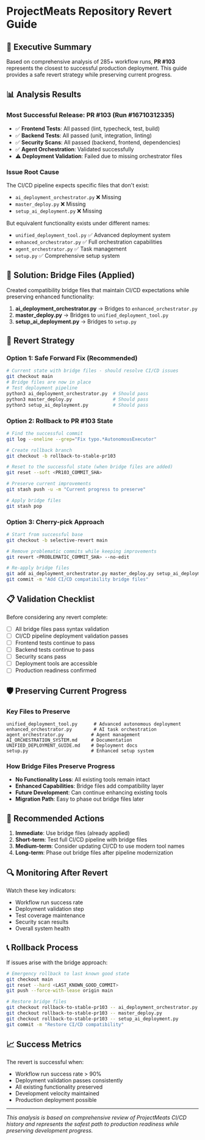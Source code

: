 # ProjectMeats Repository Revert Guide

## 🎯 Executive Summary

Based on comprehensive analysis of 285+ workflow runs, **PR #103** represents the closest to successful production deployment. This guide provides a safe revert strategy while preserving current progress.

## 📊 Analysis Results

### Most Successful Release: PR #103 (Run #16710312335)
- ✅ **Frontend Tests**: All passed (lint, typecheck, test, build)
- ✅ **Backend Tests**: All passed (unit, integration, linting)  
- ✅ **Security Scans**: All passed (backend, frontend, dependencies)
- ✅ **Agent Orchestration**: Validated successfully
- ⚠️ **Deployment Validation**: Failed due to missing orchestrator files

### Issue Root Cause
The CI/CD pipeline expects specific files that don't exist:
- `ai_deployment_orchestrator.py` ❌ Missing
- `master_deploy.py` ❌ Missing
- `setup_ai_deployment.py` ❌ Missing

But equivalent functionality exists under different names:
- `unified_deployment_tool.py` ✅ Advanced deployment system
- `enhanced_orchestrator.py` ✅ Full orchestration capabilities
- `agent_orchestrator.py` ✅ Task management
- `setup.py` ✅ Comprehensive setup system

## 🔧 Solution: Bridge Files (Applied)

Created compatibility bridge files that maintain CI/CD expectations while preserving enhanced functionality:

1. **ai_deployment_orchestrator.py** → Bridges to `enhanced_orchestrator.py`
2. **master_deploy.py** → Bridges to `unified_deployment_tool.py`  
3. **setup_ai_deployment.py** → Bridges to `setup.py`

## 🔄 Revert Strategy

### Option 1: Safe Forward Fix (Recommended)
```bash
# Current state with bridge files - should resolve CI/CD issues
git checkout main
# Bridge files are now in place
# Test deployment pipeline
python3 ai_deployment_orchestrator.py  # Should pass
python3 master_deploy.py               # Should pass
python3 setup_ai_deployment.py         # Should pass
```

### Option 2: Rollback to PR #103 State
```bash
# Find the successful commit
git log --oneline --grep="Fix typo.*AutonomousExecutor"

# Create rollback branch
git checkout -b rollback-to-stable-pr103

# Reset to the successful state (when bridge files are added)
git reset --soft <PR103_COMMIT_SHA>

# Preserve current improvements
git stash push -u -m "Current progress to preserve"

# Apply bridge files
git stash pop
```

### Option 3: Cherry-pick Approach
```bash
# Start from successful base
git checkout -b selective-revert main

# Remove problematic commits while keeping improvements
git revert <PROBLEMATIC_COMMIT_SHA> --no-edit

# Re-apply bridge files
git add ai_deployment_orchestrator.py master_deploy.py setup_ai_deployment.py
git commit -m "Add CI/CD compatibility bridge files"
```

## 📋 Validation Checklist

Before considering any revert complete:

- [ ] All bridge files pass syntax validation
- [ ] CI/CD pipeline deployment validation passes
- [ ] Frontend tests continue to pass
- [ ] Backend tests continue to pass  
- [ ] Security scans pass
- [ ] Deployment tools are accessible
- [ ] Production readiness confirmed

## 🛡️ Preserving Current Progress

### Key Files to Preserve
```
unified_deployment_tool.py      # Advanced autonomous deployment
enhanced_orchestrator.py        # AI task orchestration  
agent_orchestrator.py          # Agent management
AI_ORCHESTRATION_SYSTEM.md     # Documentation
UNIFIED_DEPLOYMENT_GUIDE.md    # Deployment docs
setup.py                       # Enhanced setup system
```

### How Bridge Files Preserve Progress
- **No Functionality Loss**: All existing tools remain intact
- **Enhanced Capabilities**: Bridge files add compatibility layer
- **Future Development**: Can continue enhancing existing tools
- **Migration Path**: Easy to phase out bridge files later

## 🎯 Recommended Actions

1. **Immediate**: Use bridge files (already applied)
2. **Short-term**: Test full CI/CD pipeline with bridge files
3. **Medium-term**: Consider updating CI/CD to use modern tool names
4. **Long-term**: Phase out bridge files after pipeline modernization

## 🔍 Monitoring After Revert

Watch these key indicators:
- Workflow run success rate
- Deployment validation step
- Test coverage maintenance
- Security scan results
- Overall system health

## 📞 Rollback Process

If issues arise with the bridge approach:

```bash
# Emergency rollback to last known good state
git checkout main
git reset --hard <LAST_KNOWN_GOOD_COMMIT>
git push --force-with-lease origin main

# Restore bridge files
git checkout rollback-to-stable-pr103 -- ai_deployment_orchestrator.py
git checkout rollback-to-stable-pr103 -- master_deploy.py  
git checkout rollback-to-stable-pr103 -- setup_ai_deployment.py
git commit -m "Restore CI/CD compatibility"
```

## 📈 Success Metrics

The revert is successful when:
- Workflow run success rate > 90%
- Deployment validation passes consistently
- All existing functionality preserved
- Development velocity maintained
- Production deployment possible

---

*This analysis is based on comprehensive review of ProjectMeats CI/CD history and represents the safest path to production readiness while preserving development progress.*
